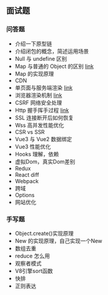 ## 面试题

### 问答题

* 介绍一下原型链
* 介绍闭包的概念，简述运用场景
* Null 与 undefine 区别
* Map 与普通的 Object 的区别 [link](https://juejin.cn/post/6844903792094232584)
* Map 的实现原理
* CDN
* 单页面与服务端渲染 [link](https://cloud.tencent.com/developer/article/1664533)
* 浏览器渲染机制 [link](https://segmentfault.com/a/1190000018917730)
* CSRF 网络安全处理
* Http 握手挥手过程 [link](https://blog.csdn.net/qzcsu/article/details/72861891)
* SSL 连接断开后如何恢复
* Wss 高并发性能优化
* CSR vs SSR
* Vue3 与 Vue2 数据绑定
* Vue3 性能优化
* Hooks 理解，依赖
* 虚拟Dom，真实Dom差别
* Redux
* React diff
* Webpack
* 跨域
* Options
* 网站优化



### 手写题

* Object.create()实现原理
* New 的实现原理，自己实现一个New
* 数组去重
* reduce 怎么用
* 观察者模式
* V8引擎sort函数
* 快排
* 正则表达
